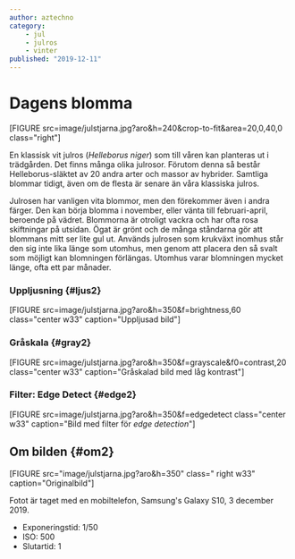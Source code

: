 ```yaml
---
author: aztechno
category:
    - jul
    - julros
    - vinter
published: "2019-12-11"
---
```

Dagens blomma
==================================

[FIGURE src=image/julstjarna.jpg?aro&h=240&crop-to-fit&area=20,0,40,0 class="right"]

En klassisk vit julros (*Helleborus niger*) som till våren kan planteras ut i trädgården. Det finns många olika julrosor. Förutom denna så består Helleborus-släktet av 20 andra arter och massor av hybrider. Samtliga blommar tidigt, även om de flesta är senare än våra klassiska julros.

<!--more-->

Julrosen har vanligen vita blommor, men den förekommer även i andra färger. Den kan börja blomma i november, eller vänta till februari-april, beroende på vädret. Blommorna är otroligt vackra och har ofta rosa skiftningar på utsidan. Ögat är grönt och de många ståndarna gör att blommans mitt ser lite gul ut. Används julrosen som krukväxt inomhus står den sig inte lika länge som utomhus, men genom att placera den så svalt som möjligt kan blomningen förlängas. Utomhus varar blomningen mycket länge, ofta ett par månader.

### Uppljusning {#ljus2}

[FIGURE src=image/julstjarna.jpg?aro&h=350&f=brightness,60 class="center w33" caption="Uppljusad bild"]

### Gråskala {#gray2}

[FIGURE src=image/julstjarna.jpg?aro&h=350&f=grayscale&f0=contrast,20 class="center w33" caption="Gråskalad bild med låg kontrast"]

### Filter: Edge Detect {#edge2}

[FIGURE src=image/julstjarna.jpg?aro&h=350&f=edgedetect class="center w33" caption="Bild med filter för *edge detection*"]

Om bilden {#om2}
-----------------------------------

[FIGURE src="image/julstjarna.jpg?aro&h=350" class=" right w33" caption="Originalbild"]

Fotot är taget med en mobiltelefon, Samsung's Galaxy S10, 3 december 2019.

* Exponeringstid: 1/50
* ISO: 500
* Slutartid: 1
